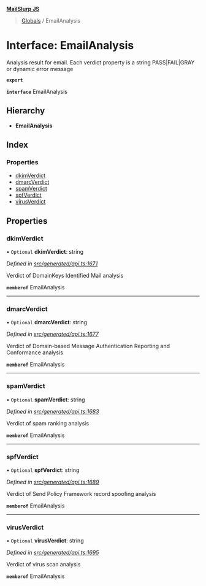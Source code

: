 **[MailSlurp JS](../README.md)**

> [Globals](../README.md) / EmailAnalysis

# Interface: EmailAnalysis

Analysis result for email. Each verdict property is a string PASS|FAIL|GRAY or dynamic error message

**`export`** 

**`interface`** EmailAnalysis

## Hierarchy

* **EmailAnalysis**

## Index

### Properties

* [dkimVerdict](emailanalysis.md#dkimverdict)
* [dmarcVerdict](emailanalysis.md#dmarcverdict)
* [spamVerdict](emailanalysis.md#spamverdict)
* [spfVerdict](emailanalysis.md#spfverdict)
* [virusVerdict](emailanalysis.md#virusverdict)

## Properties

### dkimVerdict

• `Optional` **dkimVerdict**: string

*Defined in [src/generated/api.ts:1671](https://github.com/mailslurp/mailslurp-client/blob/85c640b/src/generated/api.ts#L1671)*

Verdict of DomainKeys Identified Mail analysis

**`memberof`** EmailAnalysis

___

### dmarcVerdict

• `Optional` **dmarcVerdict**: string

*Defined in [src/generated/api.ts:1677](https://github.com/mailslurp/mailslurp-client/blob/85c640b/src/generated/api.ts#L1677)*

Verdict of Domain-based Message Authentication Reporting and Conformance analysis

**`memberof`** EmailAnalysis

___

### spamVerdict

• `Optional` **spamVerdict**: string

*Defined in [src/generated/api.ts:1683](https://github.com/mailslurp/mailslurp-client/blob/85c640b/src/generated/api.ts#L1683)*

Verdict of spam ranking analysis

**`memberof`** EmailAnalysis

___

### spfVerdict

• `Optional` **spfVerdict**: string

*Defined in [src/generated/api.ts:1689](https://github.com/mailslurp/mailslurp-client/blob/85c640b/src/generated/api.ts#L1689)*

Verdict of Send Policy Framework record spoofing analysis

**`memberof`** EmailAnalysis

___

### virusVerdict

• `Optional` **virusVerdict**: string

*Defined in [src/generated/api.ts:1695](https://github.com/mailslurp/mailslurp-client/blob/85c640b/src/generated/api.ts#L1695)*

Verdict of virus scan analysis

**`memberof`** EmailAnalysis
